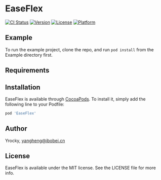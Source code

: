 # EaseFlex

[![CI Status](https://img.shields.io/travis/Yrocky/EaseFlex.svg?style=flat)](https://travis-ci.org/Yrocky/EaseFlex)
[![Version](https://img.shields.io/cocoapods/v/EaseFlex.svg?style=flat)](https://cocoapods.org/pods/EaseFlex)
[![License](https://img.shields.io/cocoapods/l/EaseFlex.svg?style=flat)](https://cocoapods.org/pods/EaseFlex)
[![Platform](https://img.shields.io/cocoapods/p/EaseFlex.svg?style=flat)](https://cocoapods.org/pods/EaseFlex)

## Example

To run the example project, clone the repo, and run `pod install` from the Example directory first.

## Requirements

## Installation

EaseFlex is available through [CocoaPods](https://cocoapods.org). To install
it, simply add the following line to your Podfile:

```ruby
pod 'EaseFlex'
```

## Author

Yrocky, yangheng@ibobei.cn

## License

EaseFlex is available under the MIT license. See the LICENSE file for more info.

